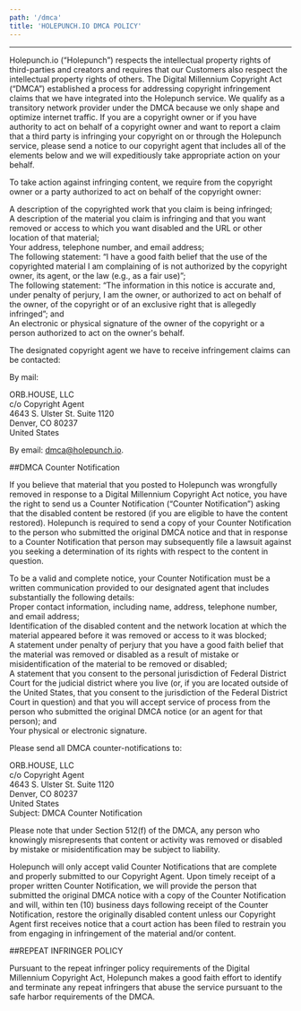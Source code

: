 ```yaml
---
path: '/dmca'
title: 'HOLEPUNCH.IO DMCA POLICY'
---
```


---

Holepunch.io (“Holepunch”) respects the intellectual property rights of third-parties and creators and requires that our Customers also respect the intellectual property rights of others. The Digital Millennium Copyright Act (“DMCA”) established a process for addressing copyright infringement claims that we have integrated into the Holepunch service. We qualify as a transitory network provider under the DMCA because we only shape and optimize internet traffic. If you are a copyright owner or if you have authority to act on behalf of a copyright owner and want to report a claim that a third party is infringing your copyright on or through the Holepunch service, please send a notice to our copyright agent that includes all of the elements below and we will expeditiously take appropriate action on your behalf. 

To take action against infringing content, we require from the copyright owner or a party authorized to act on behalf of the copyright owner:  

A description of the copyrighted work that you claim is being infringed;  
A description of the material you claim is infringing and that you want removed or access to which you want disabled and the URL or other location of that material;  
Your address, telephone number, and email address;  
The following statement: “I have a good faith belief that the use of the copyrighted material I am complaining of is not authorized by the copyright owner, its agent, or the law (e.g., as a fair use)”;  
The following statement: “The information in this notice is accurate and, under penalty of perjury, I am the owner, or authorized to act on behalf of the owner, of the copyright or of an exclusive right that is allegedly infringed”; and  
An electronic or physical signature of the owner of the copyright or a person authorized to act on the owner's behalf.  

The designated copyright agent we have to receive infringement claims can be contacted:  

By mail:

ORB.HOUSE, LLC  
c/o Copyright Agent  
4643 S. Ulster St. Suite 1120  
Denver, CO 80237  
United States  

By email: [dmca@holepunch.io](mailto:dmca@holepunch.io).

##DMCA Counter Notification

If you believe that material that you posted to Holepunch was wrongfully removed in response to a Digital Millennium Copyright Act notice, you have the right to send us a Counter Notification (“Counter Notification”) asking that the disabled content be restored (if you are eligible to have the content restored). Holepunch is required to send a copy of your Counter Notification to the person who submitted the original DMCA notice and that in response to a Counter Notification that person may subsequently file a lawsuit against you seeking a determination of its rights with respect to the content in question.  

To be a valid and complete notice, your Counter Notification must be a written communication provided to our designated agent that includes substantially the following details:  
Proper contact information, including name, address, telephone number, and email address;  
Identification of the disabled content and the network location at which the material appeared before it was removed or access to it was blocked;  
A statement under penalty of perjury that you have a good faith belief that the material was removed or disabled as a result of mistake or misidentification of the material to be removed or disabled;  
A statement that you consent to the personal jurisdiction of Federal District Court for the judicial district where you live (or, if you are located outside of the United States, that you consent to the jurisdiction of the Federal District Court in question) and that you will accept service of process from the person who submitted the original DMCA notice (or an agent for that person); and  
Your physical or electronic signature.  

Please send all DMCA counter-notifications to:  

ORB.HOUSE, LLC  
c/o Copyright Agent  
4643 S. Ulster St. Suite 1120  
Denver, CO 80237  
United States  
Subject: DMCA Counter Notification  

Please note that under Section 512(f) of the DMCA, any person who knowingly misrepresents that content or activity was removed or disabled by mistake or misidentification may be subject to liability.  

Holepunch will only accept valid Counter Notifications that are complete and properly submitted to our Copyright Agent. Upon timely receipt of a proper written Counter Notification, we will provide the person that submitted the original DMCA notice with a copy of the Counter Notification and will, within ten (10) business days following receipt of the Counter Notification, restore the originally disabled content unless our Copyright Agent first receives notice that a court action has been filed to restrain you from engaging in infringement of the material and/or content.  

##REPEAT INFRINGER POLICY  

Pursuant to the repeat infringer policy requirements of the Digital Millennium Copyright Act, Holepunch makes a good faith effort to identify and terminate any repeat infringers that abuse the service pursuant to the safe harbor requirements of the DMCA.  

